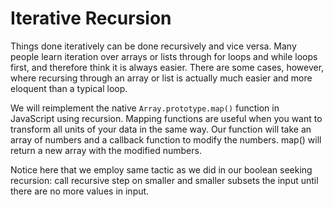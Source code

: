 # Iterative Recursion

Things done iteratively can be done recursively and vice versa. Many people learn iteration over arrays or lists through for loops and while loops first, and therefore think it is always easier. There are some cases, however, where recursing through an array or list is actually much easier and more eloquent than a typical loop.

We will reimplement the native `Array.prototype.map()` function in JavaScript using recursion. Mapping functions are useful when you want to transform all units of your data in the same way. Our function will take an array of numbers and a callback function to modify the numbers. map() will return a new array with the modified numbers.

Notice here that we employ same tactic as we did in our boolean seeking recursion: call recursive step on smaller and smaller subsets the input until there are no more values in input.